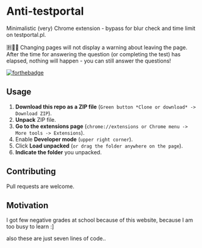 # Anti-testportal

Minimalistic (very) Chrome extension - bypass for blur check and time limit on testportal.pl.

🈹🐀💥 Changing pages will not display a warning about leaving the page. After the time for answering the question (or completing the test) has elapsed, nothing will happen - you can still answer the questions!

[![forthebadge](https://forthebadge.com/images/badges/made-with-javascript.svg)](https://forthebadge.com)

## Usage

1. **Download this repo as a ZIP file** (`Green button *Clone or download* -> Download ZIP`).
2. **Unpack** ZIP file.
3. **Go to the extensions page** (`chrome://extensions or Chrome menu -> More tools -> Extensions`).
4. Enable **Developer mode** (`upper right corner`).
5. Click **Load unpacked** (`or drag the folder anywhere on the page`).
6. **Indicate the folder** you unpacked.

## Contributing

Pull requests are welcome.

## Motivation

I got few negative grades at school because of this website, because I am too busy to learn :]

also these are just seven lines of code..

